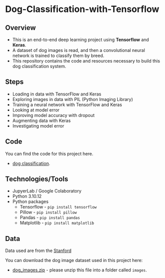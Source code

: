 # Dog-Classification-with-Tensorflow 

## Overview

* This is an end-to-end deep learning project using **Tensorflow** and **Keras**.
* A dataset of dog images is read, and then a convolutional neural network is trained to classify them by breed.
* This repository contains the code and resources necessary to build this dog classification system.

## Steps

* Loading in data with TensorFlow and Keras
* Exploring images in data with PIL (Python Imaging Library)
* Training a neural network with TensorFlow and Keras
* Looking at model error
* Improving model accuracy with dropout
* Augmenting data with Keras
* Investigating model error

## Code
You can find the code for this project here.
* [dog classification](https://github.com/dataquestio/project-walkthroughs/tree/master/dog_classification).

## Technologies/Tools

* JupyerLab / Google Colaboratory
* Python 3.10.12
* Python packages
    * Tensorflow  - `pip install tensorflow`
    * Pillow  - `pip install pillow`
    * Pandas  - `pip install pandas`
    * Matplotlib - `pip install matplotlib`
     
## Data

Data used are from the [Stanford](http://vision.stanford.edu/aditya86/ImageNetDogs/)

You can download the dog image dataset used in this project here:

* [dog_images.zip](https://drive.google.com/uc?export=download&id=1sj62C-9WKD09-8iYSeEvXmAGQoY2oFFQ) - please unzip this file into a folder called `images`.


